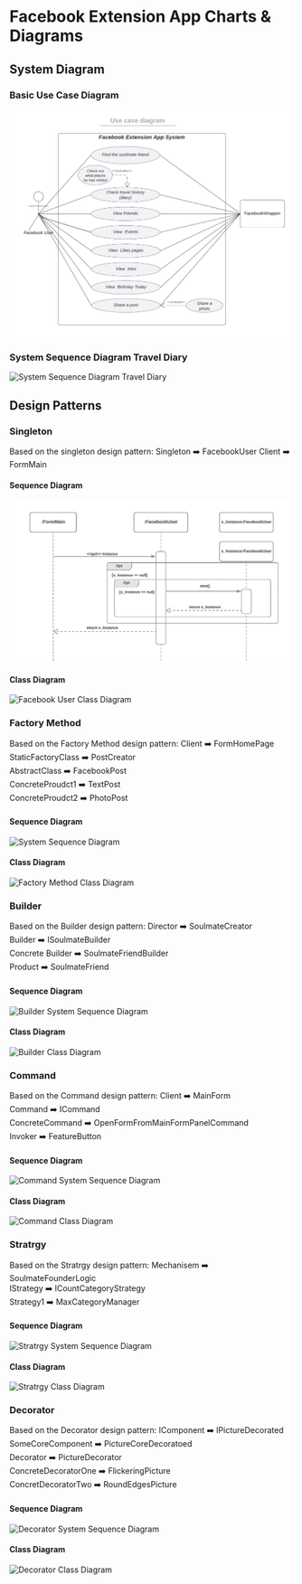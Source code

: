 # Facebook Extension App Charts & Diagrams

## System Diagram

### Basic Use Case Diagram
![App basic use case diagram](BasicUseCaseDiagram.png)

### System Sequence Diagram Travel Diary
![System Sequence Diagram Travel Diary](SystemSequenceDiagramTravelDiary.png)

## Design Patterns

### Singleton
Based on the singleton design pattern:
Singleton :arrow_right: FacebookUser
Client :arrow_right: FormMain         

#### Sequence Diagram
![System Sequence Diagram](DesignPatterns/Singleton/SystemSequenceDiagram.png)

#### Class Diagram
![Facebook User Class Diagram](/DesignPatterns/Singleton/FacebookUserClassDiagram.png)

### Factory Method
Based on the Factory Method design pattern:
Client :arrow_right: FormHomePage      
StaticFactoryClass :arrow_right: PostCreator          
AbstractClass :arrow_right: FacebookPost                   
ConcreteProudct1 :arrow_right: TextPost         
ConcreteProudct2 :arrow_right: PhotoPost         

#### Sequence Diagram
![System Sequence Diagram](/DesignPatterns/FactoryMethod/FactoryMethod.png)

#### Class Diagram
![ Factory Method Class Diagram](/DesignPatterns/FactoryMethod/FactoryMethodClassDiagram.png)

### Builder 
Based on the Builder design pattern:
Director :arrow_right: SoulmateCreator           
Builder :arrow_right: ISoulmateBuilder                  
Concrete Builder :arrow_right: SoulmateFriendBuilder                        
Product :arrow_right: SoulmateFriend                         

#### Sequence Diagram
![Builder System Sequence Diagram](/DesignPatterns/Builder/Builder.jpg)

#### Class Diagram
![Builder Class Diagram](/DesignPatterns/Builder/BuilderClassDiagram.jpg)

### Command 
Based on the Command design pattern:
Client :arrow_right: MainForm          
Command :arrow_right: ICommand                 
ConcreteCommand :arrow_right: OpenFormFromMainFormPanelCommand                       
Invoker :arrow_right: FeatureButton                         

#### Sequence Diagram
![Command System Sequence Diagram](/DesignPatterns/Command/Command.png)

#### Class Diagram
![Command Class Diagram](/DesignPatterns/Command/CommandClassDiagram.png)

### Stratrgy 
Based on the Stratrgy design pattern:
Mechanisem  :arrow_right: SoulmateFounderLogic          
IStrategy  :arrow_right: ICountCategoryStrategy                 
Strategy1 :arrow_right: MaxCategoryManager                                          

#### Sequence Diagram
![Stratrgy System Sequence Diagram](/DesignPatterns/Stratrgy/Stratrgy.png)

#### Class Diagram
![Stratrgy Class Diagram](/DesignPatterns/Stratrgy/StratrgyClassDiagram.png)

### Decorator 
Based on the Decorator design pattern:
IComponent   :arrow_right: IPictureDecorated           
SomeCoreComponent  :arrow_right: PictureCoreDecoratoed                 
Decorator :arrow_right: PictureDecorator                                          
ConcreteDecoratorOne :arrow_right: FlickeringPicture                                          
ConcretDecoratorTwo :arrow_right: RoundEdgesPicture                                           

#### Sequence Diagram
![Decorator System Sequence Diagram](/DesignPatterns/Decorator/Decorator.jpg)

#### Class Diagram
![Decorator Class Diagram](/DesignPatterns/Decorator/DecoratorClassDiagram.png)
